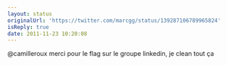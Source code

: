 ```yaml
---
layout: status
originalUrl: 'https://twitter.com/marcgg/status/139287106789965824'
isReply: true
date: 2011-11-23 10:20:08
---
```


@camilleroux merci pour le flag sur le groupe linkedin, je clean tout ça
